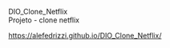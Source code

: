 DIO_Clone_Netflix<br>
Projeto - clone netflix<br>

https://alefedrizzi.github.io/DIO_Clone_Netflix/
